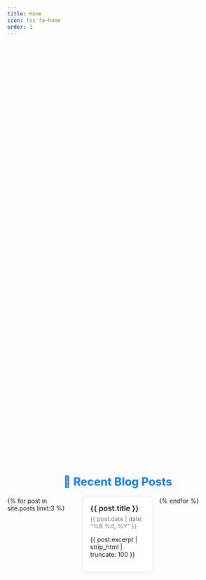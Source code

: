 ```yaml
---
title: Home
icon: fas fa-home
order: 1
---
```


<style>
/* ===== Home Page Styling (Light + Dark Mode) ===== */

.home-container {
  display: flex;
  flex-direction: column;
  align-items: center;
  text-align: center;
  padding: 2rem;
  animation: fadeIn 1.2s ease-in-out;
}

@keyframes fadeIn {
  0% {
    opacity: 0;
    transform: translateY(20px);
  }
  100% {
    opacity: 1;
    transform: translateY(0);
  }
}

/* Profile Photo */
.home-photo {
  width: 160px;
  height: 160px;
  border-radius: 50%;
  object-fit: cover;
  margin-bottom: 1rem;
  box-shadow: 0 0 15px rgba(0,0,0,0.2);
  border: 3px solid #0078ff;
  animation: fadeIn 1.5s ease-in-out;
}

[data-theme="dark"] .home-photo {
  border: 3px solid #4fc3f7;
}

/* Name */
.home-name {
  font-size: 1.9rem;
  font-weight: 700;
  margin-bottom: 0.3rem;
  animation: fadeIn 1.8s ease-in-out;
}

/* Tagline */
.home-tagline {
  font-size: 1.1rem;
  color: #0078ff;
  margin-bottom: 1rem;
  animation: fadeIn 2s ease-in-out;
}

[data-theme="dark"] .home-tagline {
  color: #4fc3f7;
}

/* About section */
.home-about {
  max-width: 720px;
  font-size: 1.05rem;
  line-height: 1.7;
  color: #333;
  animation: fadeIn 2.2s ease-in-out;
}

[data-theme="dark"] .home-about {
  color: #e0e0e0;
}

/* Resume button */
.resume-btn {
  display: inline-block;
  background: #0078ff;
  color: white;
  padding: 10px 20px;
  border-radius: 8px;
  text-decoration: none;
  font-weight: 600;
  margin-top: 1.5rem;
  transition: all 0.3s ease;
  animation: fadeIn 2.4s ease-in-out;
}

.resume-btn:hover {
  background: #005fcc;
  transform: scale(1.05);
}

/* ===== Recent Blog Section ===== */
.recent-posts {
  margin-top: 4rem;
  width: 100%;
  max-width: 900px;
  text-align: left;
}

.recent-posts h2 {
  font-size: 1.6rem;
  margin-bottom: 1.2rem;
  text-align: center;
  color: #0078ff;
}

[data-theme="dark"] .recent-posts h2 {
  color: #4fc3f7;
}

.post-list {
  display: grid;
  grid-template-columns: 1fr;
  gap: 1rem;
}

@media (min-width: 700px) {
  .post-list {
    grid-template-columns: repeat(3, 1fr);
  }
}

.post-item {
  background: rgba(255,255,255,0.85);
  padding: 1rem;
  border-radius: 10px;
  box-shadow: 0 0 8px rgba(0,0,0,0.1);
  transition: transform 0.2s ease;
}

[data-theme="dark"] .post-item {
  background: rgba(25,25,25,0.9);
  box-shadow: 0 0 8px rgba(255,255,255,0.05);
}

.post-item:hover {
  transform: translateY(-5px);
}

.post-item a {
  text-decoration: none;
  color: inherit;
}

.post-title {
  font-weight: 600;
  font-size: 1.05rem;
  margin-bottom: 0.4rem;
}

.post-date {
  font-size: 0.85rem;
  color: #777;
}
</style>

<div class="home-container">

<img src="/assets/images/profile.jpg" alt="Profile photo" class="home-photo">

<div class="home-name">Job Ochieng</div>

<div class="home-tagline">Engineer • Ethical Hacker • Innovator</div>

<div class="home-about">
I’m passionate about building, breaking, and rebuilding technology to make it smarter, safer, and more sustainable.  
My work sits at the intersection of <strong>engineering, cybersecurity, and artificial intelligence</strong> — where logic meets creativity and data fuels innovation.  

I believe that great technology isn’t just about efficiency; it’s about <strong>impact</strong> — how it transforms communities, empowers people, and drives change.  
Whether I’m designing systems, securing networks, or exploring the future of AI-driven infrastructure, I’m always asking one question:  
<strong>“How can this make the world better?”</strong>

Here, you’ll find a collection of my projects, challenges, and experiments — each one a reflection of curiosity, resilience, and purpose.
</div>

<a href="/tabs/resume/" class="resume-btn">View My Resume</a>

</div>

<!-- ===== Recent Blog Posts Section ===== -->
<div class="recent-posts">
  <h2>📰 Recent Blog Posts</h2>
  <div class="post-list">
    {% for post in site.posts limit:3 %}
    <div class="post-item">
      <a href="{{ post.url }}">
        <div class="post-title">{{ post.title }}</div>
        <div class="post-date">{{ post.date | date: "%B %d, %Y" }}</div>
        <p>{{ post.excerpt | strip_html | truncate: 100 }}</p>
      </a>
    </div>
    {% endfor %}
  </div>
</div>

